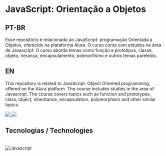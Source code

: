 # JavaScript: Orientação a Objetos

## PT-BR
Esse repositório é relacionado ao JavaScript: programação Orientada a Objetos, oferecido na plataforma Alura. O curso conta com estudos na área de Javascript. O curso aborda temas como função e protótipos, classe, objeto, herança, encapsulamento,
polimorfismo e outros temas parelelos.

## EN
This repository is related to JavaScript: Object Oriented programming, offered on the Alura platform. The course includes studies in the area of ​​Javascript. The course covers topics such as function and prototypes, class, object, inheritance, encapsulation,
polymorphism and other similar topics.

<a href="mailto:lucas.emanuel.carvalho@outlook.com">
  <img src="https://img.shields.io/badge/Microsoft_Outlook-0078D4?style=for-the-badge&logo=microsoft-outlook&logoColor=white" />
</a>
<a href="https://www.linkedin.com/in/lucas-emanuel-oliveira-de-carvalho/" />
  <img src="https://img.shields.io/badge/LinkedIn-0077B5?style=for-the-badge&logo=linkedin&logoColor=white"/>
</a>

## Tecnologias / Technologies 
<div style="display: inline_block"><br>
<img align="center" alt="Javascript" src=https://img.shields.io/badge/JavaScript-F7DF1E?style=for-the-badge&logo=javascript&logoColor=black>
</div>
